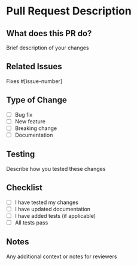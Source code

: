 # Pull Request Description

## What does this PR do?
Brief description of your changes

## Related Issues
Fixes #[issue-number]

## Type of Change
- [ ] Bug fix
- [ ] New feature
- [ ] Breaking change
- [ ] Documentation

## Testing
Describe how you tested these changes

## Checklist
- [ ] I have tested my changes
- [ ] I have updated documentation
- [ ] I have added tests (if applicable)
- [ ] All tests pass

## Notes
Any additional context or notes for reviewers